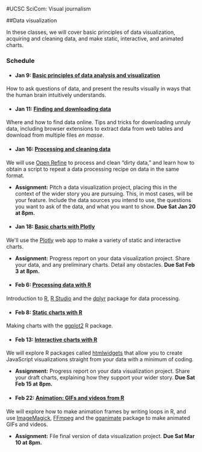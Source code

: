 
#UCSC SciCom: Visual journalism

##Data visualization

In these classes, we will cover basic principles of data visualization, acquiring and cleaning data, and make static, interactive, and animated charts.

### Schedule

- #### Jan 9: [Basic principles of data analysis and visualization](principles.html)
How to ask questions of data, and present the results visually in ways that the human brain intuitively understands.

- #### Jan 11: [Finding and downloading data](acquiring-data.html)
Where and how to find data online. Tips and tricks for downloading unruly data, including browser extensions to  extract data from web tables and download from multiple files *en masse*.

- #### Jan 16: [Processing and cleaning data](cleaning-data.html)
We will use [Open Refine](http://openrefine.org/) to process and clean “dirty data,” and learn how to obtain a script to repeat a data processing recipe on data in the same format.

 -  **Assignment:** Pitch a data visualization project, placing this in the context of the wider story you are pursuing. This, in most cases, will be your feature. Include the data sources you intend to  use, the questions you want to ask of the data, and what you want to show. **Due Sat Jan 20 at 8pm.**


- #### Jan 18: [Basic charts with Plotly](basic-charts.html)
 We'll use the [Plotly](https://plot.ly/) web app to make a variety of static and interactive charts.

 - **Assignment:** Progress report on your data visualization project. Share your data, and any preliminary charts. Detail any obstacles. **Due Sat Feb 3 at 8pm.**


- #### Feb 6: [Processing data with R](data-processing-r.html)
Introduction to [R](http://www.r-project.org/), [R Studio](http://www.rstudio.com/) and the [dplyr](https://cran.rstudio.com/web/packages/dplyr/vignettes/introduction.html) package for data processing.

- #### Feb 8: [Static charts with R](static-charts-r.html)
Making charts with the [ggplot2](http://ggplot2.org/) R package.

- #### Feb 13: [Interactive charts with R](interactive-charts-r.html)
We will explore R packages called [htmlwidgets](http://www.htmlwidgets.org/) that allow you to create JavaScript visualizations straight from your data with a minimum of coding.

 - **Assignment:** Progress report on your data visualization project. Share your draft charts, explaining how they support your wider story. **Due Sat Feb 15 at 8pm.**


- #### Feb 22: [Animation: GIFs and videos from R](animations-r.html)
We will explore how to make animation frames by writing loops in R, and use [ImageMagick](http://imagemagick.org/script/index.php), [FFmpeg](http://ffmpeg.org/) and the [gganimate](https://github.com/dgrtwo/gganimate) package to make animated GIFs and videos.

 - **Assignment:** File final version of data visualization project. **Due Sat Mar 10 at 8pm.**


















